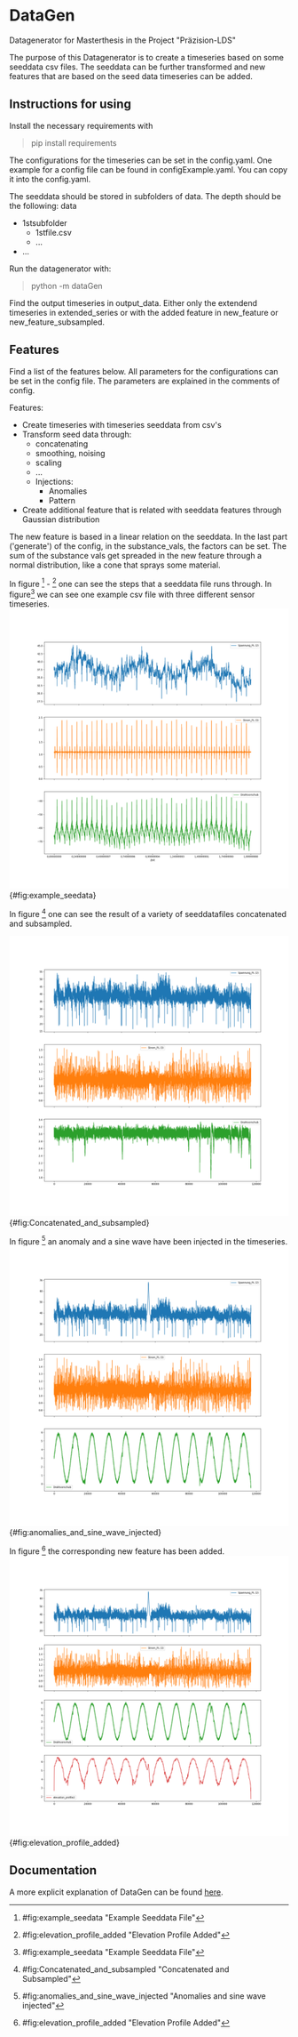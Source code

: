 # DataGen

Datagenerator for Masterthesis in the Project "Präzision-LDS"

The purpose of this Datagenerator is to create a timeseries based on some seeddata csv files. The seeddata can be further transformed and new features that are based on the seed data timeseries can be added. 

## Instructions for using

Install the necessary requirements with 

> pip install requirements

The configurations for the timeseries can be set in the config.yaml. One example for a config file can be found in configExample.yaml. You can copy it into the config.yaml. 

The seeddata should be stored in subfolders of data. The depth should be the following:
data
* 1stsubfolder  
    * 1stfile.csv
    * ...
* ...
 


Run the datagenerator with:

> python -m dataGen

Find the output timeseries in output_data.  Either only the extendend timeseries in extended_series or with the added feature in new_feature or new_feature_subsampled.

## Features

Find a list of the features below. All parameters for the configurations can be set in the config file. The parameters are explained in the comments of config.


Features:
* Create timeseries with timeseries seeddata from csv's
* Transform seed data through:
    * concatenating
    * smoothing, noising
    * scaling
    * ...
    * Injections: 
        * Anomalies
        * Pattern
* Create additional feature that is related with seeddata features through Gaussian distribution

The new feature is based in a linear relation on the seeddata. In the last part ('generate') of the config, in the substance_vals, the factors can be set.
The sum of the substance vals get spreaded in the new feature through a normal distribution, like a cone that sprays some material. 

In figure [^1] - [^4] one can see the steps that a seeddata file runs through. In figure[^1] we can see one example csv file with three different sensor timeseries. 
![Example Seeddata File](img/TS-PL20_01.png){#fig:example_seedata}

In figure [^2] one can see the result of a variety of seeddatafiles concatenated and subsampled.

![Concatenated and Subsampled](img/DatasetTrain0Anomaliesinput.png) 
{#fig:Concatenated_and_subsampled}

In figure [^3] an anomaly and a sine wave have been injected in the timeseries.
![Anomalies and sine wave injected](img/DatasetTrainSine1Anomalyinput.png) {#fig:anomalies_and_sine_wave_injected}

In figure [^4] the corresponding new feature has been added.
![Elevation Profile Added](img/DatasetTrainSine1Anomalyelevation_profile.png) {#fig:elevation_profile_added}



## Documentation

A more explicit explanation of DataGen can be found [here](doc/index.md).

[^1]: #fig:example_seedata "Example Seeddata File"
[^2]: #fig:Concatenated_and_subsampled  "Concatenated and Subsampled"
[^3]: #fig:anomalies_and_sine_wave_injected "Anomalies and sine wave injected"
[^4]: #fig:elevation_profile_added "Elevation Profile Added"